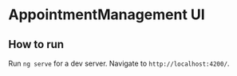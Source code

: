 # AppointmentManagement UI

## How to run
Run `ng serve` for a dev server. Navigate to `http://localhost:4200/`.
